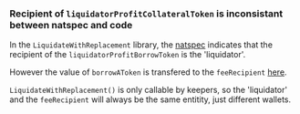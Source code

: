 ### Recipient of `liquidatorProfitCollateralToken` is inconsistant between natspec and code

In the `LiquidateWithReplacement` library, the [natspec](https://github.com/code-423n4/2024-06-size/blob/8850e25fb088898e9cf86f9be1c401ad155bea86/src/libraries/actions/LiquidateWithReplacement.sol#L119) indicates that the recipient of the `liquidatorProfitBorrowToken` is the 'liquidator'.

However the value of `borrowAToken` is transfered to the `feeRecipient` [here](https://github.com/code-423n4/2024-06-size/blob/8850e25fb088898e9cf86f9be1c401ad155bea86/src/libraries/actions/LiquidateWithReplacement.sol#L162).

`LiquidateWithReplacement()` is only callable by keepers, so the 'liquidator' and the `feeRecipient` will always be the same entitity, just different wallets.